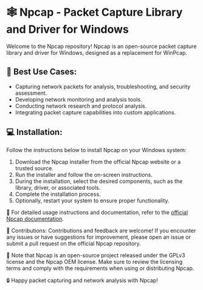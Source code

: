 # 🕸️ Npcap - Packet Capture Library and Driver for Windows

Welcome to the Npcap repository! Npcap is an open-source packet capture library and driver for Windows, designed as a replacement for WinPcap.

## 🎯 Best Use Cases:
- Capturing network packets for analysis, troubleshooting, and security assessment.
- Developing network monitoring and analysis tools.
- Conducting network research and protocol analysis.
- Integrating packet capture capabilities into custom applications.

## 💻 Installation:
Follow the instructions below to install Npcap on your Windows system:

1. Download the Npcap installer from the official Npcap website or a trusted source.
2. Run the installer and follow the on-screen instructions.
3. During the installation, select the desired components, such as the library, driver, or associated tools.
4. Complete the installation process.
5. Optionally, restart your system to ensure proper functionality.

📝 For detailed usage instructions and documentation, refer to the [official Npcap documentation](https://npcap.org/docs/).

🤝 Contributions:
Contributions and feedback are welcome! If you encounter any issues or have suggestions for improvement, please open an issue or submit a pull request on the official Npcap repository.

📖 Note that Npcap is an open-source project released under the GPLv3 license and the Npcap OEM license. Make sure to review the licensing terms and comply with the requirements when using or distributing Npcap.

🔒 Happy packet capturing and network analysis with Npcap!
